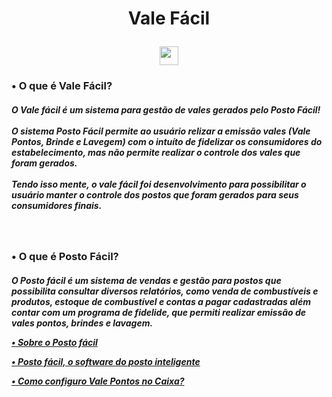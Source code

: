 <div align="center">
  <h1>
    <p>Vale Fácil</p>
  </h1>
</div>

<p align="center"><img height="30px" src="https://cdn.discordapp.com/attachments/996183945358102580/996503115496947742/icone.png"></p>

<div>  
  <h3>
    <p>• O que é Vale Fácil?</p>
  </h3>
  
  <h5>
    <p>
      O Vale fácil é um sistema para gestão de vales gerados pelo Posto Fácil!
      <br>
        <br>
      O sistema Posto Fácil permite ao usuário relizar a emissão vales (Vale Pontos, Brinde e Lavegem) com o intuíto de fidelizar os consumidores do estabelecimento, mas não permite realizar o controle dos vales que foram gerados.
      <br>
        <br>
      Tendo isso mente, o vale fácil foi desenvolvimento para possibilitar o usuário manter o controle dos postos que foram gerados para seus consumidores finais.
    </p>
  </h5>
</div>

<br>

<div>
  <h3>
    <p>• O que é Posto Fácil?</p>
  </h3>
  
  <h5>
    <p>
      O Posto fácil é um sistema de vendas e gestão para postos que possibilita consultar diversos relatórios, como venda de combustíveis e produtos, estoque de combustível e contas a pagar cadastradas além contar com um programa de fidelide, que permiti realizar emissão de vales pontos, brindes e lavagem.
    </p>
      <a href="https://www.linx.com.br/posto-facil/"><p>• Sobre o Posto fácil</p>
      <a href="https://youtu.be/dIkYSVDhDxo"><p>• Posto fácil, o software do posto inteligente</p>
      <a href="https://youtu.be/ebC5dQEw0rE"><p>• Como configuro Vale Pontos no Caixa?</p>
  </h5>
</div>
